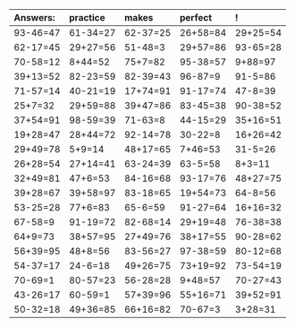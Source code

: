 | Answers: | practice | makes | perfect | ! |
| :--- | :--- | :--- | :--- | :--- |
| 93-46=47 | 61-34=27 | 62-37=25 | 26+58=84 | 29+25=54 | 
| 62-17=45 | 29+27=56 | 51-48=3 | 29+57=86 | 93-65=28 | 
| 70-58=12 | 8+44=52 | 75+7=82 | 95-38=57 | 9+88=97 | 
| 39+13=52 | 82-23=59 | 82-39=43 | 96-87=9 | 91-5=86 | 
| 71-57=14 | 40-21=19 | 17+74=91 | 91-17=74 | 47-8=39 | 
| 25+7=32 | 29+59=88 | 39+47=86 | 83-45=38 | 90-38=52 | 
| 37+54=91 | 98-59=39 | 71-63=8 | 44-15=29 | 35+16=51 | 
| 19+28=47 | 28+44=72 | 92-14=78 | 30-22=8 | 16+26=42 | 
| 29+49=78 | 5+9=14 | 48+17=65 | 7+46=53 | 31-5=26 | 
| 26+28=54 | 27+14=41 | 63-24=39 | 63-5=58 | 8+3=11 | 
| 32+49=81 | 47+6=53 | 84-16=68 | 93-17=76 | 48+27=75 | 
| 39+28=67 | 39+58=97 | 83-18=65 | 19+54=73 | 64-8=56 | 
| 53-25=28 | 77+6=83 | 65-6=59 | 91-27=64 | 16+16=32 | 
| 67-58=9 | 91-19=72 | 82-68=14 | 29+19=48 | 76-38=38 | 
| 64+9=73 | 38+57=95 | 27+49=76 | 38+17=55 | 90-28=62 | 
| 56+39=95 | 48+8=56 | 83-56=27 | 97-38=59 | 80-12=68 | 
| 54-37=17 | 24-6=18 | 49+26=75 | 73+19=92 | 73-54=19 | 
| 70-69=1 | 80-57=23 | 56-28=28 | 9+48=57 | 70-27=43 | 
| 43-26=17 | 60-59=1 | 57+39=96 | 55+16=71 | 39+52=91 | 
| 50-32=18 | 49+36=85 | 66+16=82 | 70-67=3 | 3+28=31 | 
